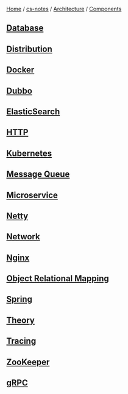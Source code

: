 [Home](https://mengxianbin.github.io) /
[cs-notes](https://mengxianbin.github.io/cs-notes/site) /
[Architecture](https://mengxianbin.github.io/cs-notes/site/Architecture) /
[Components](https://mengxianbin.github.io/cs-notes/site/Architecture/Components)

## [Database](https://mengxianbin.github.io/cs-notes/site/Architecture/Components/Database/)

## [Distribution](https://mengxianbin.github.io/cs-notes/site/Architecture/Components/Distribution/)

## [Docker](https://mengxianbin.github.io/cs-notes/site/Architecture/Components/Docker/)

## [Dubbo](https://mengxianbin.github.io/cs-notes/site/Architecture/Components/Dubbo/)

## [ElasticSearch](https://mengxianbin.github.io/cs-notes/site/Architecture/Components/ElasticSearch/)

## [HTTP](https://mengxianbin.github.io/cs-notes/site/Architecture/Components/HTTP/)

## [Kubernetes](https://mengxianbin.github.io/cs-notes/site/Architecture/Components/Kubernetes/)

## [Message Queue](https://mengxianbin.github.io/cs-notes/site/Architecture/Components/Message%20Queue/)

## [Microservice](https://mengxianbin.github.io/cs-notes/site/Architecture/Components/Microservice/)

## [Netty](https://mengxianbin.github.io/cs-notes/site/Architecture/Components/Netty/)

## [Network](https://mengxianbin.github.io/cs-notes/site/Architecture/Components/Network/)

## [Nginx](https://mengxianbin.github.io/cs-notes/site/Architecture/Components/Nginx/)

## [Object Relational Mapping](https://mengxianbin.github.io/cs-notes/site/Architecture/Components/Object%20Relational%20Mapping/)

## [Spring](https://mengxianbin.github.io/cs-notes/site/Architecture/Components/Spring/)

## [Theory](https://mengxianbin.github.io/cs-notes/site/Architecture/Components/Theory/)

## [Tracing](https://mengxianbin.github.io/cs-notes/site/Architecture/Components/Tracing/)

## [ZooKeeper](https://mengxianbin.github.io/cs-notes/site/Architecture/Components/ZooKeeper/)

## [gRPC](https://mengxianbin.github.io/cs-notes/site/Architecture/Components/gRPC/)
